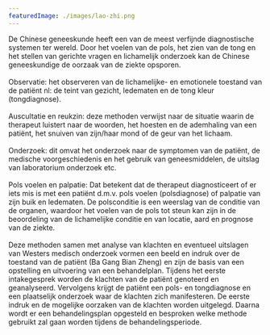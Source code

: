 ```yaml
---
featuredImage: ./images/lao-zhi.png
---
```


De Chinese geneeskunde heeft een van de meest verfijnde diagnostische systemen ter wereld. Door het voelen van de pols, het zien van de tong en het stellen van gerichte vragen en lichamelijk onderzoek kan de Chinese geneeskundige de oorzaak van de ziekte opsporen.<br/>
<br/>
Observatie: het observeren van de lichamelijke- en emotionele toestand van de patiënt nl: de teint van gezicht, ledematen en de tong kleur (tongdiagnose).<br/><br/>
Auscultatie en reukzin: deze methoden verwijst naar de situatie waarin de therapeut luistert naar de woorden, het hoesten en de ademhaling van een patiënt, het snuiven van zijn/haar mond of de geur van het lichaam.<br/>
<br/>
Onderzoek: dit omvat het onderzoek naar de symptomen van de patiënt, de medische voorgeschiedenis en het gebruik van geneesmiddelen, de uitslag van laboratorium onderzoek etc.<br/>
<br/>
Pols voelen en palpatie: Dat betekent dat de therapeut diagnosticeert of er iets mis is met een patiënt d.m.v. pols voelen (polsdiagnose) of palpatie van zijn buik en ledematen. De polsconditie is een weerslag van de conditie van de organen, waardoor het voelen van de pols tot steun kan zijn in de beoordeling van de lichamelijke conditie en van locatie, aard en prognose van de ziekte.<br/>
<br/>
Deze methoden samen met analyse van klachten en eventueel uitslagen van Westers medisch onderzoek vormen een beeld en indruk over de toestand van de patiënt (Ba Gang Bian Zheng) en zijn de basis van een opstelling en uitvoering van een behandelplan. Tijdens het eerste intakegesprek worden de klachten van de patiënt genoteerd en geanalyseerd. Vervolgens krijgt de patiënt een pols- en tongdiagnose en een plaatselijk onderzoek waar de klachten zich manifesteren. De eerste indruk en de mogelijke oorzaken van de klachten worden uitgelegd. Daarna wordt er een behandelingsplan opgesteld en besproken welke methode gebruikt zal gaan worden tijdens de behandelingsperiode.
